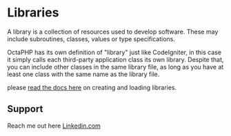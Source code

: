 # Libraries
A library is a collection of resources used to develop software. These may include subroutines, classes, values or type specifications.

OctaPHP has its own definition of "library" just like CodeIgniter, in this case it simply calls each third-party application class its own library. 
Despite that, you can include other classes in the same library file, as long as you have at least one class with the same 
name as the library file.

please [read the docs here](https://synestergates788.github.io/octaphp.github.io/octaphp_doc_libraries_and_helpers.html) on creating and loading libraries.


## Support
Reach me out here [Linkedin.com](https://www.linkedin.com/in/melquecedec-catang-catang)
